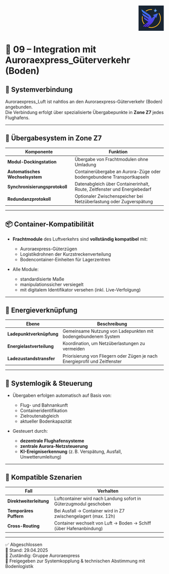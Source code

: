 <p align="right">
  <img src="./Auroraexpress_Luft_Logo.png" alt="Logo von Auroraexpress_Luft" height="80">
</p>
<!--
Autor: Fabio Weidner
Version: 1.0
Sektion: Infrastruktur – Auroraexpress_Luft
Veröffentlichung: April 2025
-->

# 🔗 09 – Integration mit Auroraexpress_Güterverkehr (Boden)

## 🚉 Systemverbindung

Auroraexpress_Luft ist nahtlos an den Auroraexpress-Güterverkehr (Boden) angebunden.  
Die Verbindung erfolgt über spezialisierte Übergabepunkte in **Zone Z7** jedes Flughafens.

---

## 🔄 Übergabesystem in Zone Z7

| Komponente | Funktion |
|------------|----------|
| **Modul-Dockingstation** | Übergabe von Frachtmodulen ohne Umladung |
| **Automatisches Wechselsystem** | Containerübergabe an Aurora-Züge oder bodengebundene Transportkapseln |
| **Synchronisierungsprotokoll** | Datenabgleich über Containerinhalt, Route, Zeitfenster und Energiebedarf |
| **Redundanzprotokoll** | Optionaler Zwischenspeicher bei Netzüberlastung oder Zugverspätung |

---

## 📦 Container-Kompatibilität

- **Frachtmodule** des Luftverkehrs sind **vollständig kompatibel** mit:
  - Auroraexpress-Güterzügen
  - Logistikdrohnen der Kurzstreckenverteilung
  - Bodencontainer-Einheiten für Lagerzentren

- Alle Module:
  - standardisierte Maße
  - manipulationssicher versiegelt
  - mit digitalem Identifikator versehen (inkl. Live-Verfolgung)

---

## 🔋 Energieverknüpfung

| Ebene | Beschreibung |
|-------|--------------|
| **Ladepunktverknüpfung** | Gemeinsame Nutzung von Ladepunkten mit bodengebundenem System |
| **Energielastverteilung** | Koordination, um Netzüberlastungen zu vermeiden |
| **Ladezustandstransfer** | Priorisierung von Fliegern oder Zügen je nach Energieprofil und Zeitfenster |

---

## 🧠 Systemlogik & Steuerung

- Übergaben erfolgen automatisch auf Basis von:
  - Flug- und Bahnankunft
  - Containeridentifikation
  - Zielroutenabgleich
  - aktueller Bodenkapazität

- Gesteuert durch:
  - **dezentrale Flughafensysteme**
  - **zentrale Aurora-Netzsteuerung**
  - **KI-Ereigniserkennung** (z. B. Verspätung, Ausfall, Unwetterumleitung)

---

## 🧩 Kompatible Szenarien

| Fall | Verhalten |
|------|-----------|
| **Direktweiterleitung** | Luftcontainer wird nach Landung sofort in Güterzugmodul geschoben |
| **Temporäres Puffern** | Bei Ausfall → Container wird in Z7 zwischengelagert (max. 12h) |
| **Cross-Routing** | Container wechselt von Luft → Boden → Schiff (über Hafenanbindung) |

---

✅ Abgeschlossen  
📅 Stand: 29.04.2025  
🏩 Zuständig: Gruppe Auroraexpress  
🔐 Freigegeben zur Systemkopplung & technischen Abstimmung mit Bodenlogistik
